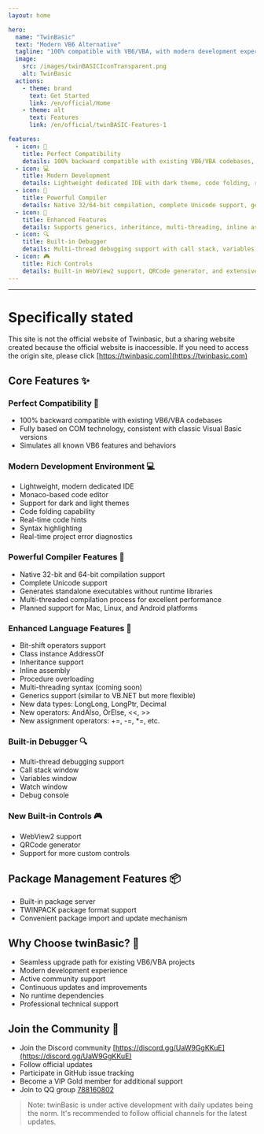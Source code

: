 ```yaml
---
layout: home

hero:
  name: "TwinBasic"
  text: "Modern VB6 Alternative"
  tagline: "100% compatible with VB6/VBA, with modern development experience"
  image:
    src: /images/twinBASICIconTransparent.png
    alt: TwinBasic
  actions:
    - theme: brand
      text: Get Started
      link: /en/official/Home
    - theme: alt
      text: Features
      link: /en/official/twinBASIC-Features-1

features:
  - icon: 🤝
    title: Perfect Compatibility
    details: 100% backward compatible with existing VB6/VBA codebases, fully based on COM technology
  - icon: 💻
    title: Modern Development
    details: Lightweight dedicated IDE with dark theme, code folding, real-time hints, and syntax highlighting
  - icon: 🔧
    title: Powerful Compiler
    details: Native 32/64-bit compilation, complete Unicode support, generates standalone executables
  - icon: 🌟
    title: Enhanced Features
    details: Supports generics, inheritance, multi-threading, inline assembly, new data types and operators
  - icon: 🔍
    title: Built-in Debugger
    details: Multi-thread debugging support with call stack, variables, and watch windows
  - icon: 🎮
    title: Rich Controls
    details: Built-in WebView2 support, QRCode generator, and extensive custom controls capability
---
```


---
# Specifically stated

This site is not the official website of Twinbasic, but a sharing website created because the official website is inaccessible.
If you need to access the origin site, please click  [https://twinbasic.com](https://twinbasic.com)


## Core Features ✨

### Perfect Compatibility 🤝
- 100% backward compatible with existing VB6/VBA codebases
- Fully based on COM technology, consistent with classic Visual Basic versions
- Simulates all known VB6 features and behaviors

### Modern Development Environment 💻
- Lightweight, modern dedicated IDE
- Monaco-based code editor
- Support for dark and light themes
- Code folding capability
- Real-time code hints
- Syntax highlighting
- Real-time project error diagnostics

### Powerful Compiler Features 🔧
- Native 32-bit and 64-bit compilation support
- Complete Unicode support
- Generates standalone executables without runtime libraries
- Multi-threaded compilation process for excellent performance
- Planned support for Mac, Linux, and Android platforms

### Enhanced Language Features 🌟
- Bit-shift operators support
- Class instance AddressOf
- Inheritance support
- Inline assembly
- Procedure overloading
- Multi-threading syntax (coming soon)
- Generics support (similar to VB.NET but more flexible)
- New data types: LongLong, LongPtr, Decimal
- New operators: AndAlso, OrElse, <<, >>
- New assignment operators: +=, -=, *=, etc.

### Built-in Debugger 🔍
- Multi-thread debugging support
- Call stack window
- Variables window
- Watch window
- Debug console

### New Built-in Controls 🎮
- WebView2 support
- QRCode generator
- Support for more custom controls

## Package Management Features 📦
- Built-in package server
- TWINPACK package format support
- Convenient package import and update mechanism

## Why Choose twinBasic? 🤔
- Seamless upgrade path for existing VB6/VBA projects
- Modern development experience
- Active community support
- Continuous updates and improvements
- No runtime dependencies
- Professional technical support

## Join the Community 👥
- Join the Discord community  [https://discord.gg/UaW9GgKKuE](https://discord.gg/UaW9GgKKuE)
- Follow official updates
- Participate in GitHub issue tracking
- Become a VIP Gold member for additional support
- Join to QQ group [788160802](http://qm.qq.com/cgi-bin/qm/qr?_wv=1027&k=c9Pkw_KrA0V0VYNhHq1bQ3ury6s85ZmM&authKey=QJ4ZvpFfXPivXHgvfpcnbPg%2F99jOQOqvHArXoPz5VIvFX%2Bn%2BV0CBf8uQf%2F14aLrn&noverify=0&group_code=788160802)

> Note: twinBasic is under active development with daily updates being the norm. It's recommended to follow official channels for the latest updates.